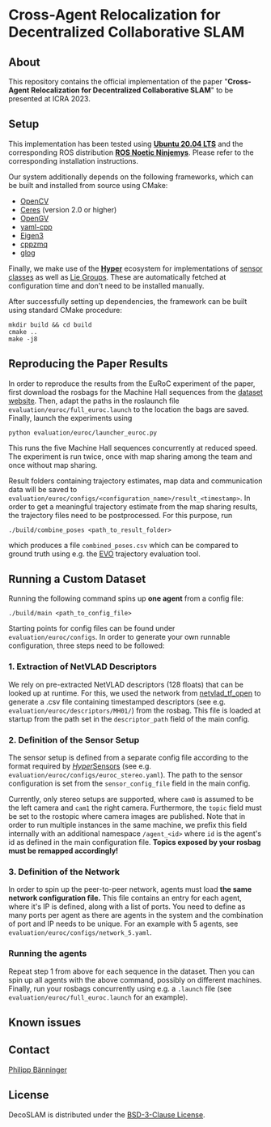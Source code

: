 # Cross-Agent Relocalization for Decentralized Collaborative SLAM

## About
This repository contains the official implementation of the paper "**Cross-Agent Relocalization for Decentralized Collaborative SLAM**" to be presented at ICRA 2023.


## Setup
This implementation has been tested using **[Ubuntu 20.04 LTS](https://releases.ubuntu.com/20.04/)** and the corresponding ROS distribution [**ROS Noetic Ninjemys**](http://wiki.ros.org/noetic). Please refer to the corresponding installation instructions.

Our system additionally depends on the following frameworks, which can be built and installed from source using CMake: 
- [OpenCV](https://github.com/opencv/opencv)
- [Ceres](http://ceres-solver.org/) (version 2.0 or higher)
- [OpenGV](http://laurentkneip.github.io/opengv/)
- [yaml-cpp](https://github.com/jbeder/yaml-cpp)
- [Eigen3](https://eigen.tuxfamily.org)
- [cppzmq](https://github.com/zeromq/cppzmq)
- [glog](https://github.com/google/glog)

Finally, we make use of the [**Hyper**](https://github.com/VIS4ROB-lab/HyperSLAM) ecosystem for implementations of [sensor classes](https://github.com/VIS4ROB-lab/HyperSensors) as well as [Lie Groups](https://github.com/VIS4ROB-lab/HyperVariables). These are automatically fetched at configuration time and don't need to be installed manually.

After successfully setting up dependencies, the framework can be built using standard CMake procedure:

```
mkdir build && cd build
cmake ..
make -j8
```

## Reproducing the Paper Results
In order to reproduce the results from the EuRoC experiment of the paper, first download the rosbags for the Machine Hall sequences from the [dataset website](https://projects.asl.ethz.ch/datasets). Then, adapt the paths in the roslaunch file `evaluation/euroc/full_euroc.launch` to the location the bags are saved. Finally, launch the experiments using

```
python evaluation/euroc/launcher_euroc.py
```
This runs the five Machine Hall sequences concurrently at reduced speed. The experiment is run twice, once with map sharing among the team and once without map sharing. 

Result folders containing trajectory estimates, map data and communication data will be saved to `evaluation/euroc/configs/<configuration_name>/result_<timestamp>`. In order to get a meaningful trajectory estimate from the map sharing results, the trajectory files need to be postprocessed. For this purpose, run

```
./build/combine_poses <path_to_result_folder>
```
which produces a file `combined_poses.csv` which can be compared to ground truth using e.g. the [EVO](https://github.com/MichaelGrupp/evo) trajectory evaluation tool.

## Running a Custom Dataset
Running the following command spins up **one agent** from a config file:
```
./build/main <path_to_config_file>
```

Starting points for config files can be found under `evaluation/euroc/configs`. In order to generate your own runnable configuration, three steps need to be followed:

### 1. Extraction of NetVLAD Descriptors
We rely on pre-extracted NetVLAD descriptors (128 floats) that can be looked up at runtime. For this, we used the network from [netvlad_tf_open](https://github.com/uzh-rpg/netvlad_tf_open) to generate a .csv file containing timestamped descriptors (see e.g. `evaluation/euroc/descriptors/MH01/`) from the rosbag. This file is loaded at startup from the path set in the `descriptor_path` field of the main config.

### 2. Definition of the Sensor Setup
The sensor setup is defined from a separate config file  according to the format required by [*Hyper*Sensors](https://github.com/VIS4ROB-lab/HyperSensors) (see e.g. `evaluation/euroc/configs/euroc_stereo.yaml`). The path to the sensor configuration is set from the `sensor_config_file` field in the main config. 

Currently, only stereo setups are supported, where `cam0` is assumed to be the left camera and `cam1` the right camera. Furthermore, the `topic` field must be set to the rostopic where camera images are published. Note that in order to run multiple instances in the same machine, we prefix this field internally with an additional namespace `/agent_<id>` where `id` is the agent's id as defined in the main configuration file. **Topics exposed by your rosbag must be remapped accordingly!**

### 3. Definition of the Network
In order to spin up the peer-to-peer network, agents must load **the same network configuration file.** This file contains an entry for each agent, where it's IP is defined, along with a list of ports. You need to define as many ports per agent as there are agents in the system and the combination of port and IP needs to be unique. For an example with 5 agents, see `evaluation/euroc/configs/network_5.yaml`.

### Running the agents
Repeat step 1 from above for each sequence in the dataset. Then you can spin up all agents with the above command, possibly on different machines. Finally, run your rosbags concurrently using e.g. a `.launch` file (see `evaluation/euroc/full_euroc.launch` for an example).

## Known issues

## Contact
[Philipp Bänninger](mailto:baephili@ethz.ch)


## License

DecoSLAM is distributed under the [BSD-3-Clause License](LICENSE).


